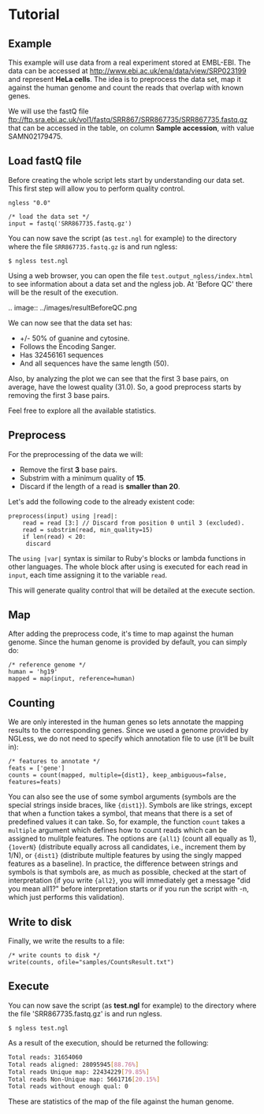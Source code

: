 # Tutorial

## Example

This example will use data from a real experiment stored at EMBL-EBI. The data
can be accessed at http://www.ebi.ac.uk/ena/data/view/SRP023199 and represent
**HeLa cells**. The idea is to preprocess the data set, map it against the
human genome and count the reads that overlap with known genes.

We will use the fastQ file
ftp://ftp.sra.ebi.ac.uk/vol1/fastq/SRR867/SRR867735/SRR867735.fastq.gz that can
be accessed in the table, on column **Sample accession**, with value
SAMN02179475.

## Load fastQ file

Before creating the whole script lets start by understanding our data set. This
first step will allow you to perform quality control.

	ngless "0.0"

	/* load the data set */
	input = fastq('SRR867735.fastq.gz')

You can now save the script (as `test.ngl` for example) to the directory where
the file `SRR867735.fastq.gz` is and run ngless:

	$ ngless test.ngl

Using a web browser, you can open the file `test.output_ngless/index.html` to
see information about a data set and the ngless job. At 'Before QC' there will
be the result of the execution.

.. image:: ../images/resultBeforeQC.png

We can now see that the data set has:
	
- +/- 50% of guanine and cytosine.
- Follows the Encoding Sanger.
- Has 32456161 sequences
- And all sequences have the same length (50).

Also, by analyzing the plot we can see that the first 3 base pairs, on average,
have the lowest quality (31.0). So, a good preprocess starts by removing the
first 3 base pairs. 

Feel free to explore all the available statistics.

## Preprocess

For the preprocessing of the data we will:

- Remove the first **3** base pairs.
- Substrim with a minimum quality of **15**.
- Discard if the length of a read is **smaller than 20**.

Let's add the following code to the already existent code:
	
	preprocess(input) using |read|:
        read = read [3:] // Discard from position 0 until 3 (excluded).
        read = substrim(read, min_quality=15)
        if len(read) < 20:
         discard

The `using |var|` syntax is similar to Ruby's blocks or lambda functions in
other languages. The whole block after using is executed for each read in
`input`, each time assigning it to the variable `read`.

This will generate quality control that will be detailed at the execute
section.

## Map

After adding the preprocess code, it's time to map against the human genome.
Since the human genome is provided by default, you can simply do:

	/* reference genome */
	human = 'hg19'
	mapped = map(input, reference=human)

## Counting

We are only interested in the human genes so lets annotate the mapping results
to the corresponding genes. Since we used a genome provided by NGLess, we do
not need to specify which annotation file to use (it'll be built in):

	/* features to annotate */
	feats = ['gene']
	counts = count(mapped, multiple={dist1}, keep_ambiguous=false, features=feats)

You can also see the use of some symbol arguments (symbols are the special
strings inside braces, like `{dist1}`). Symbols are like strings, except that
when a function takes a symbol, that means that there is a set of predefined
values it can take. So, for example, the function `count` takes a `multiple`
argument which defines how to count reads which can be assigned to mulitple
features. The options are `{all1}` (count all equally as 1), `{1overN}`
(distribute equally across all candidates, i.e., increment them by 1/N), or
`{dist1}` (distribute multiple features by using the singly mapped features as
a baseline). In practice, the difference between strings and symbols is that
symbols are, as much as possible, checked at the start of interpretation (if
you write `{all2}`, you will immediately get a message "did you mean all1?"
before interpretation starts or if you run the script with -n, which just
performs this validation).

## Write to disk

Finally, we write the results to a file:

	/* write counts to disk */
	write(counts, ofile="samples/CountsResult.txt")

## Execute

You can now save the script (as **test.ngl** for example) to the directory
where the file 'SRR867735.fastq.gz' is and run ngless. 

	$ ngless test.ngl

As a result of the execution, should be returned the following:

```bash
Total reads: 31654060
Total reads aligned: 28095945[88.76%]
Total reads Unique map: 22434229[79.85%]
Total reads Non-Unique map: 5661716[20.15%]
Total reads without enough qual: 0
```

These are statistics of the map of the file against the human genome.

